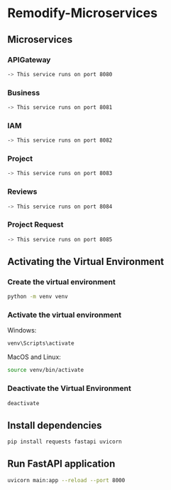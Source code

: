 # Remodify-Microservices

## Microservices 

### APIGateway
``` bash
-> This service runs on port 8080
```
### Business
``` bash
-> This service runs on port 8081
```
### IAM 
``` bash
-> This service runs on port 8082
```
### Project
``` bash
-> This service runs on port 8083
```
### Reviews
``` bash
-> This service runs on port 8084
```
### Project Request
``` bash
-> This service runs on port 8085
```


## Activating the Virtual Environment 

### Create the virtual environment
``` bash
python -m venv venv
```
### Activate the virtual environment
Windows:
``` bash
venv\Scripts\activate
```
MacOS and Linux:
``` bash
source venv/bin/activate
```

### Deactivate the Virtual Environment
``` bash
deactivate
```

## Install dependencies
``` bash
pip install requests fastapi uvicorn
```

## Run FastAPI application
``` bash
uvicorn main:app --reload --port 8000
```


